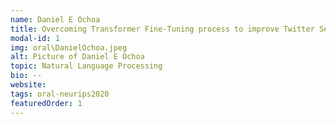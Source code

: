 ```yaml
---
name: Daniel E Ochoa
title: Overcoming Transformer Fine-Tuning process to improve Twitter Sentiment Analysis for Spanish Dialects
modal-id: 1
img: oral\DanielOchoa.jpeg
alt: Picture of Daniel E Ochoa
topic: Natural Language Processing
bio: --
website:
tags: oral-neurips2020
featuredOrder: 1
---
```


